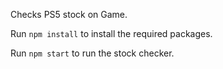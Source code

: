Checks PS5 stock on Game.

Run `npm install` to install the required packages.

Run `npm start` to run the stock checker.
